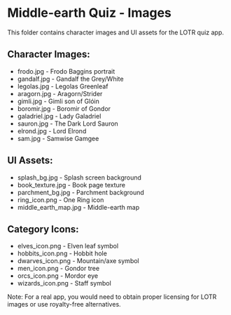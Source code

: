 # Middle-earth Quiz - Images

This folder contains character images and UI assets for the LOTR quiz app.

## Character Images:
- frodo.jpg - Frodo Baggins portrait
- gandalf.jpg - Gandalf the Grey/White
- legolas.jpg - Legolas Greenleaf
- aragorn.jpg - Aragorn/Strider
- gimli.jpg - Gimli son of Glóin
- boromir.jpg - Boromir of Gondor
- galadriel.jpg - Lady Galadriel
- sauron.jpg - The Dark Lord Sauron
- elrond.jpg - Lord Elrond
- sam.jpg - Samwise Gamgee

## UI Assets:
- splash_bg.jpg - Splash screen background
- book_texture.jpg - Book page texture
- parchment_bg.jpg - Parchment background
- ring_icon.png - One Ring icon
- middle_earth_map.jpg - Middle-earth map

## Category Icons:
- elves_icon.png - Elven leaf symbol
- hobbits_icon.png - Hobbit hole
- dwarves_icon.png - Mountain/axe symbol
- men_icon.png - Gondor tree
- orcs_icon.png - Mordor eye
- wizards_icon.png - Staff symbol

Note: For a real app, you would need to obtain proper licensing for LOTR images or use royalty-free alternatives.
